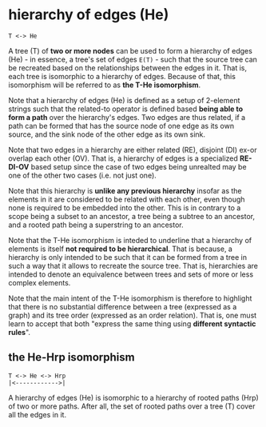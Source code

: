 
# hierarchy of edges (He)

```
T <-> He
```

A tree (T) of **two or more nodes** can be used to form a hierarchy of edges
(He) - in essence, a tree's set of edges `E(T)` - such that the source tree
can be recreated based on the relationships between the edges in it. That is,
each tree is isomorphic to a hierarchy of edges. Because of that, this
isomorphism will be referred to as **the T-He isomorphism**.

Note that a hierarchy of edges (He) is defined as a setup of 2-element strings
such that the related-to operator is defined based **being able to form a path**
over the hierarchy's edges. Two edges are thus related, if a path can be formed
that has the source node of one edge as its own source, and the sink node of
the other edge as its own sink.

Note that two edges in a hierarchy are either related (RE), disjoint (DI)
ex-or overlap each other (OV). That is, a hierarchy of edges is a specialized
**RE-DI-OV** based setup since the case of two edges being unrealted may be
one of the other two cases (i.e. not just one).

Note that this hierarchy is **unlike any previous hierarchy** insofar as the
elements in it are considered to be related with each other, even though none
is required to be embedded into the other. This is in contrary to a scope being
a subset to an ancestor, a tree being a subtree to an ancestor, and a rooted
path being a superstring to an ancestor.

Note that the T-He isomorphism is inteded to underline that a hierarchy of
elements is itself **not required to be hierarchical**. That is because, a
hierarchy is only intended to be such that it can be formed from a tree in
such a way that it allows to recreate the source tree. That is, hierarchies
are intended to denote an equivalence between trees and sets of more or less
complex elements.

Note that the main intent of the T-He isomorphism is therefore to highlight that
there is no substantial difference between a tree (expressed as a graph) and its
tree order (expressed as an order relation). That is, one must learn to accept
that both "express the same thing using **different syntactic rules**".

## the He-Hrp isomorphism

```
T <-> He <-> Hrp
|<------------>|
```

A hierarchy of edges (He) is isomorphic to a hierarchy of rooted paths (Hrp) of
two or more paths. After all, the set of rooted paths over a tree (T) cover all
the edges in it.
